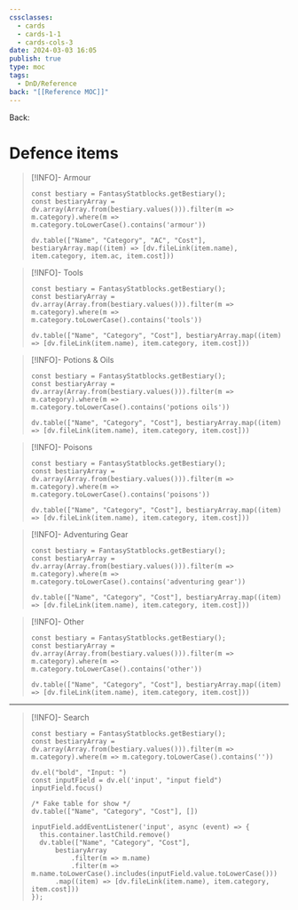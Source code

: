 ```yaml
---
cssclasses:
  - cards
  - cards-1-1
  - cards-cols-3
date: 2024-03-03 16:05
publish: true
type: moc
tags:
  - DnD/Reference
back: "[[Reference MOC]]"
---
```

Back: 
# Defence items

> [!INFO]- Armour
> ```dataviewjs
> const bestiary = FantasyStatblocks.getBestiary();
> const bestiaryArray = dv.array(Array.from(bestiary.values())).filter(m => m.category).where(m => m.category.toLowerCase().contains('armour'))
> 
> dv.table(["Name", "Category", "AC", "Cost"], bestiaryArray.map((item) => [dv.fileLink(item.name), item.category, item.ac, item.cost]))
> ```

> [!INFO]- Tools
> ```dataviewjs
> const bestiary = FantasyStatblocks.getBestiary();
> const bestiaryArray = dv.array(Array.from(bestiary.values())).filter(m => m.category).where(m => m.category.toLowerCase().contains('tools'))
> 
> dv.table(["Name", "Category", "Cost"], bestiaryArray.map((item) => [dv.fileLink(item.name), item.category, item.cost]))
> ```

> [!INFO]- Potions & Oils
> ```dataviewjs
> const bestiary = FantasyStatblocks.getBestiary();
> const bestiaryArray = dv.array(Array.from(bestiary.values())).filter(m => m.category).where(m => m.category.toLowerCase().contains('potions oils'))
> 
> dv.table(["Name", "Category", "Cost"], bestiaryArray.map((item) => [dv.fileLink(item.name), item.category, item.cost]))
> ```

> [!INFO]- Poisons
> ```dataviewjs
> const bestiary = FantasyStatblocks.getBestiary();
> const bestiaryArray = dv.array(Array.from(bestiary.values())).filter(m => m.category).where(m => m.category.toLowerCase().contains('poisons'))
> 
> dv.table(["Name", "Category", "Cost"], bestiaryArray.map((item) => [dv.fileLink(item.name), item.category, item.cost]))
> ```

> [!INFO]- Adventuring Gear
> ```dataviewjs
> const bestiary = FantasyStatblocks.getBestiary();
> const bestiaryArray = dv.array(Array.from(bestiary.values())).filter(m => m.category).where(m => m.category.toLowerCase().contains('adventuring gear'))
> 
> dv.table(["Name", "Category", "Cost"], bestiaryArray.map((item) => [dv.fileLink(item.name), item.category, item.cost]))
> ```

> [!INFO]- Other
> ```dataviewjs
> const bestiary = FantasyStatblocks.getBestiary();
> const bestiaryArray = dv.array(Array.from(bestiary.values())).filter(m => m.category).where(m => m.category.toLowerCase().contains('other'))
> 
> dv.table(["Name", "Category", "Cost"], bestiaryArray.map((item) => [dv.fileLink(item.name), item.category, item.cost]))
> ```

---

> [!INFO]- Search
> ```dataviewjs
> const bestiary = FantasyStatblocks.getBestiary();
> const bestiaryArray = dv.array(Array.from(bestiary.values())).filter(m => m.category).where(m => m.category.toLowerCase().contains(''))
> 
> dv.el("bold", "Input: ")
> const inputField = dv.el('input', "input field")
> inputField.focus()
> 
> /* Fake table for show */
> dv.table(["Name", "Category", "Cost"], [])
> 
> inputField.addEventListener('input', async (event) => {
> 	this.container.lastChild.remove()
> 	dv.table(["Name", "Category", "Cost"], 
> 		bestiaryArray
> 			.filter(m => m.name)
> 			.filter(m => m.name.toLowerCase().includes(inputField.value.toLowerCase()))
> 		.map((item) => [dv.fileLink(item.name), item.category, item.cost]))	
> });
> ```